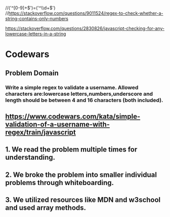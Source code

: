 //('^[0-9]+$')=('^\\d+$') 
//https://stackoverflow.com/questions/9011524/regex-to-check-whether-a-string-contains-only-numbers


https://stackoverflow.com/questions/2830826/javascript-checking-for-any-lowercase-letters-in-a-string

# Codewars

## Problem Domain 

### Write a simple regex to validate a username. Allowed characters are:lowercase letters,numbers,underscore and length should be between 4 and 16 characters (both included). 

## https://www.codewars.com/kata/simple-validation-of-a-username-with-regex/train/javascript


## 1. We read the problem multiple times for understanding. 
## 2. We broke the problem into smaller individual problems through whiteboarding.
## 3. We utilized resources like MDN and w3school and used array methods.